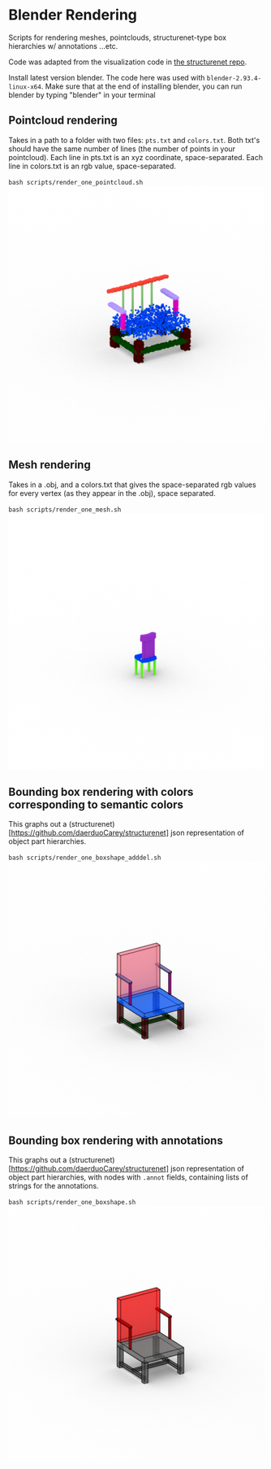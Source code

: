 # Blender Rendering

Scripts for rendering meshes, pointclouds, structurenet-type box hierarchies w/ annotations ...etc.

Code was adapted from the visualization code in [the structurenet repo](https://github.com/daerduoCarey/structurenet).

Install latest version blender. The code here was used with `blender-2.93.4-linux-x64`. Make sure that at the end of installing blender, you can run blender by typing "blender" in your terminal


## Pointcloud rendering
Takes in a path to a folder with two files: `pts.txt` and `colors.txt`. Both txt's should have the same number of lines (the number of points in your pointcloud). Each line in pts.txt is an xyz coordinate, space-separated. Each line in colors.txt is an rgb value, space-separated.

`bash scripts/render_one_pointcloud.sh`
![alt text](example_cloud_rendering.png)

## Mesh rendering
Takes in a .obj, and a colors.txt that gives the space-separated rgb values for every vertex (as they appear in the .obj), space separated.

`bash scripts/render_one_mesh.sh`
![alt text](example_mesh.png)
    

## Bounding box rendering with colors corresponding to semantic colors
This graphs out a (structurenet)[https://github.com/daerduoCarey/structurenet] json representation of object part hierarchies.

`bash scripts/render_one_boxshape_adddel.sh`
![alt text](example_boxshape.png)

## Bounding box rendering with annotations
This graphs out a (structurenet)[https://github.com/daerduoCarey/structurenet] json representation of object part hierarchies, with nodes with `.annot` fields, containing lists of strings for the annotations.

`bash scripts/render_one_boxshape.sh`
![alt text](example_boxshape_annot.png)



